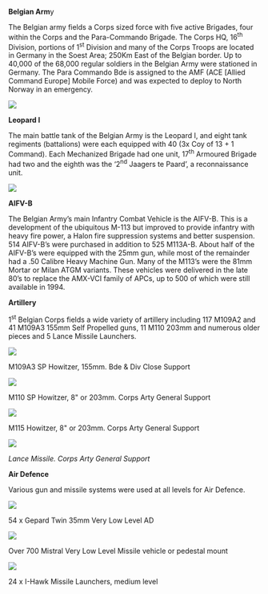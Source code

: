 **Belgian Arm**y

The Belgian army fields a Corps sized force with five active Brigades,
four within the Corps and the Para-Commando Brigade. The Corps HQ,
16<sup>th</sup> Division, portions of 1<sup>st</sup> Division and many
of the Corps Troops are located in Germany in the Soest Area; 250Km East
of the Belgian border. Up to 40,000 of the 68,000 regular soldiers in
the Belgian Army were stationed in Germany. The Para Commando Bde is
assigned to the AMF (ACE \[Allied Command Europe\] Mobile Force) and was
expected to deploy to North Norway in an emergency.

![](/assets/images/nato/be/army/image1.jpg)

**Leopard I**

The main battle tank of the Belgian Army is the Leopard I, and eight
tank regiments (battalions) were each equipped with 40 (3x Coy of 13 + 1
Command). Each Mechanized Brigade had one unit, 17<sup>th</sup> Armoured
Brigade had two and the eighth was the ‘2<sup>nd</sup> Jaagers te
Paard’, a reconnaissance unit.

![](/assets/images/nato/be/army/image2.jpeg)

**AIFV-B**

The Belgian Army’s main Infantry Combat Vehicle is the AIFV-B. This is a
development of the ubiquitous M-113 but improved to provide infantry
with heavy fire power, a Halon fire suppression systems and better
suspension. 514 AIFV-B’s were purchased in addition to 525 M113A-B.
About half of the AIFV-B’s were equipped with the 25mm gun, while most
of the remainder had a .50 Calibre Heavy Machine Gun. Many of the M113’s
were the 81mm Mortar or Milan ATGM variants. These vehicles were
delivered in the late 80’s to replace the AMX-VCI family of APCs, up to
500 of which were still available in 1994.

**Artillery**

1<sup>st</sup> Belgian Corps fields a wide variety of artillery
including 117 M109A2 and 41 M109A3 155mm Self Propelled guns, 11 M110
203mm and numerous older pieces and 5 Lance Missile Launchers.

![](/assets/images/nato/be/army/image3.jpg)

M109A3 SP Howitzer, 155mm. Bde & Div Close Support

![](/assets/images/nato/be/army/image4.jpg)

M110 SP Howitzer, 8" or 203mm. Corps Arty General Support

![](/assets/images/nato/be/army/image5.jpeg)

M115 Howitzer, 8" or 203mm. Corps Arty General Support

![](/assets/images/nato/be/army/image6.jpeg)

*Lance Missile. Corps Arty General Support*

**Air Defence**

Various gun and missile systems were used at all levels for Air Defence.

![](/assets/images/nato/be/army/image7.jpeg)

54 x Gepard Twin 35mm Very Low Level AD

![](/assets/images/nato/be/army/image8.jpg)

Over 700 Mistral Very Low Level Missile vehicle or pedestal mount

![](/assets/images/nato/be/army/image9.jpg)

24 x I-Hawk Missile Launchers, medium level
